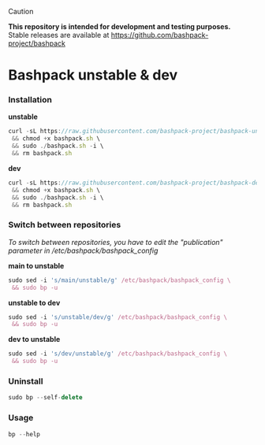 > [!CAUTION]
> **This repository is intended for development and testing purposes.**\
> Stable releases are available at https://github.com/bashpack-project/bashpack

# Bashpack unstable & dev

### Installation

**unstable**
```javascript
curl -sL https://raw.githubusercontent.com/bashpack-project/bashpack-unstable/main/bashpack.sh -o bashpack.sh \
 && chmod +x bashpack.sh \
 && sudo ./bashpack.sh -i \
 && rm bashpack.sh
```

**dev**
```javascript
curl -sL https://raw.githubusercontent.com/bashpack-project/bashpack-dev/main/bashpack.sh -o bashpack.sh \
 && chmod +x bashpack.sh \
 && sudo ./bashpack.sh -i \
 && rm bashpack.sh
```

### Switch between repositories
_To switch between repositories, you have to edit the "publication" parameter in /etc/bashpack/bashpack_config_

**main to unstable**
```javascript
sudo sed -i 's/main/unstable/g' /etc/bashpack/bashpack_config \
 && sudo bp -u
```

**unstable to dev**
```javascript
sudo sed -i 's/unstable/dev/g' /etc/bashpack/bashpack_config \
 && sudo bp -u
```

**dev to unstable**
```javascript
sudo sed -i 's/dev/unstable/g' /etc/bashpack/bashpack_config \
 && sudo bp -u
```

### Uninstall
```javascript
sudo bp --self-delete
```

### Usage
```javascript
bp --help
```

<br>
